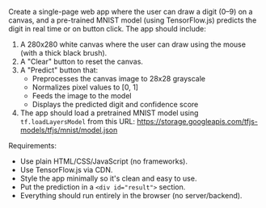 Create a single-page web app where the user can draw a digit (0–9) on a canvas, and a pre-trained MNIST model (using TensorFlow.js) predicts the digit in real time or on button click. The app should include:

1. A 280x280 white canvas where the user can draw using the mouse (with a thick black brush).
2. A "Clear" button to reset the canvas.
3. A "Predict" button that:
    - Preprocesses the canvas image to 28x28 grayscale
    - Normalizes pixel values to [0, 1]
    - Feeds the image to the model
    - Displays the predicted digit and confidence score
4. The app should load a pretrained MNIST model using `tf.loadLayersModel` from this URL:
   https://storage.googleapis.com/tfjs-models/tfjs/mnist/model.json

Requirements:
- Use plain HTML/CSS/JavaScript (no frameworks).
- Use TensorFlow.js via CDN.
- Style the app minimally so it's clean and easy to use.
- Put the prediction in a `<div id="result">` section.
- Everything should run entirely in the browser (no server/backend).